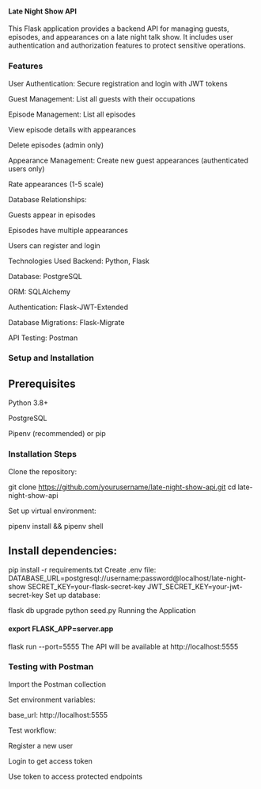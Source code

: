 #### Late Night Show API

This Flask application provides a backend API for managing guests, episodes, and appearances on a late night talk show. It includes user authentication and authorization features to protect sensitive operations.

### Features

User Authentication: Secure registration and login with JWT tokens

Guest Management: List all guests with their occupations

Episode Management: List all episodes

View episode details with appearances

Delete episodes (admin only)

Appearance Management: Create new guest appearances (authenticated users only)

Rate appearances (1-5 scale)

Database Relationships:

Guests appear in episodes

Episodes have multiple appearances

Users can register and login

Technologies Used
Backend: Python, Flask

Database: PostgreSQL

ORM: SQLAlchemy

Authentication: Flask-JWT-Extended

Database Migrations: Flask-Migrate

API Testing: Postman

### Setup and Installation
## Prerequisites

Python 3.8+

PostgreSQL

Pipenv (recommended) or pip

### Installation Steps
Clone the repository:

git clone https://github.com/yourusername/late-night-show-api.git
cd late-night-show-api

Set up virtual environment:

pipenv install && pipenv shell
## Install dependencies:

pip install -r requirements.txt
Create .env file:
DATABASE_URL=postgresql://username:password@localhost/late-night-show
SECRET_KEY=your-flask-secret-key
JWT_SECRET_KEY=your-jwt-secret-key
Set up database:

flask db upgrade
python seed.py
Running the Application

#### export FLASK_APP=server.app 

flask run --port=5555
The API will be available at http://localhost:5555

### Testing with Postman
Import the Postman collection

Set environment variables:

base_url: http://localhost:5555

Test workflow:

Register a new user

Login to get access token

Use token to access protected endpoints

